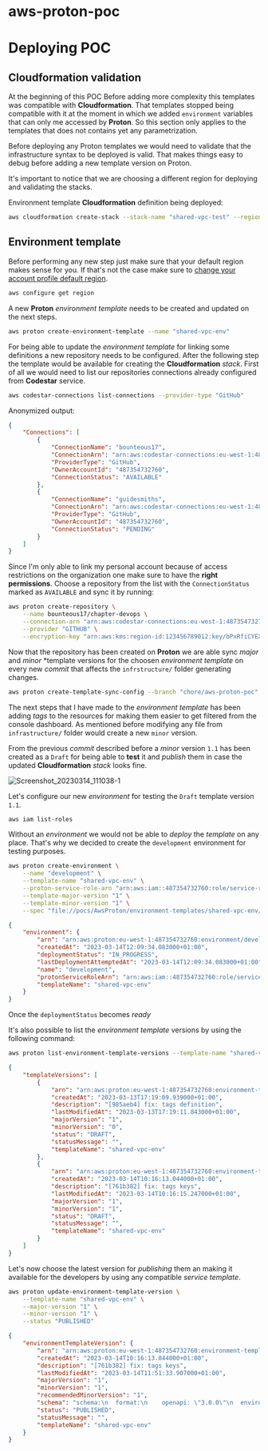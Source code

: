 # aws-proton-poc

# Deploying POC

## Cloudformation validation

At the beginning of this POC Before adding more complexity this templates was compatible with **Cloudformation**. 
That templates stopped being compatible with it at the moment in which we added `environment` variables that can only me accessed by **Proton**.
So this section only applies to the templates that does not contains yet any parametrization.

Before deploying any Proton templates we would need to validate that the infrastructure syntax to be deployed is valid.
That makes things easy to debug before adding a new template version on Proton.

It's important to notice that we are choosing a different region for deploying and validating the stacks.

Environment template **Cloudformation** definition being deployed:
```bash
aws cloudformation create-stack --stack-name "shared-vpc-test" --region "eu-west-2" --template-body "file://pocs/AwsProton/environment-templates/shared-vpc-env/v1/infrastructure/cloudformation.yaml"
```

## Environment template

Before performing any new step just make sure that your default region makes sense for you. If that's not the case make sure to <a href="https://docs.aws.amazon.com/cli/latest/userguide/cli-configure-quickstart.html#cli-configure-quickstart-region">change your account profile default region</a>.
```bash
aws configure get region
```

A new **Proton** _environment template_ needs to be created and updated on the next steps.
```bash
aws proton create-environment-template --name "shared-vpc-env"
```

For being able to update the _environment template_ for linking some definitions a new repository needs to be configured.
After the following step the template would be available for creating the **Cloudformation** _stack_.
First of all we would need to list our repositories connections already configured from **Codestar** service.
```bash
aws codestar-connections list-connections --provider-type "GitHub"
```
Anonymized output:
```json
{
    "Connections": [
        {
            "ConnectionName": "bounteous17",
            "ConnectionArn": "arn:aws:codestar-connections:eu-west-1:487354732760:connection/69013ae6-a462-4617-ac68-e1c41a9b5937",
            "ProviderType": "GitHub",
            "OwnerAccountId": "487354732760",
            "ConnectionStatus": "AVAILABLE"
        },
        {
            "ConnectionName": "guidesmiths",
            "ConnectionArn": "arn:aws:codestar-connections:eu-west-1:487354732760:connection/bbdaa14b-2ad1-4ecf-b41f-775b435b07cf",
            "ProviderType": "GitHub",
            "OwnerAccountId": "487354732760",
            "ConnectionStatus": "PENDING"
        }
    ]
}
```
Since I'm only able to link my personal account because of access restrictions on the organization one make sure to have the **right permissions**.
Choose a repository from the list with the `ConnectionStatus` marked as `AVAILABLE` and sync it by running:
```bash
aws proton create-repository \
    --name bounteous17/chapter-devops \
    --connection-arn "arn:aws:codestar-connections:eu-west-1:487354732760:connection/69013ae6-a462-4617-ac68-e1c41a9b5937" \
    --provider "GITHUB" \
    --encryption-key "arn:aws:kms:region-id:123456789012:key/bPxRfiCYEXAMPLEKEY"
```
Now that the repository has been created on **Proton** we are able sync _major_ and _minor_ *template versions for the choosen _environment template_ on every new _commit_ that affects the `infrstructure/` folder generating changes.
```bash
aws proton create-template-sync-config --branch "chore/aws-proton-poc" --repository-name "bounteous17/chapter-devops" --repository-provider "GITHUB" --subdirectory "pocs/AwsProton/environment-templates/shared-vpc-env" --template-name "shared-vpc-env" --template-type "ENVIRONMENT"
```
The next steps that I have made to the _environment template_ has been adding _tags_ to the resources for making them easier to get filtered from the console dashboard. As mentioned before modifying any file from `infrastructure/` folder would create a new `minor` version.

From the previous _commit_ described before a _minor_ version `1.1` has been created as a `Draft` for being able to **test** it and _publish_ them in case the updated **Cloudformation** _stack_ looks fine.

![Screenshot_20230314_111038-1](https://user-images.githubusercontent.com/16175933/224968455-222e1035-f21f-429b-8419-d4a83c592339.png)

Let's configure our new _environment_ for testing the `Draft` template version `1.1`.
```bash
aws iam list-roles
```
Without an _environment_ we would not be able to _deploy_ the _template_ on any place. That's why we decided to create the `development` environment for 
testing purposes.
```bash
aws proton create-environment \
    --name "development" \
    --template-name "shared-vpc-env" \
    --proton-service-role-arn "arn:aws:iam::487354732760:role/service-role/aws-proton-poc" \
    --template-major-version "1" \
    --template-minor-version "1" \
    --spec "file://pocs/AwsProton/environment-templates/shared-vpc-env/spec/spec.yaml"
```
```json
{
    "environment": {
        "arn": "arn:aws:proton:eu-west-1:487354732760:environment/development",
        "createdAt": "2023-03-14T12:09:34.083000+01:00",
        "deploymentStatus": "IN_PROGRESS",
        "lastDeploymentAttemptedAt": "2023-03-14T12:09:34.083000+01:00",
        "name": "development",
        "protonServiceRoleArn": "arn:aws:iam::487354732760:role/service-role/aws-proton-poc",
        "templateName": "shared-vpc-env"
    }
}
```
Once the `deploymentStatus` becomes _ready_

It's also possible to list the _environment template_ versions by using the following command:
```bash
aws proton list-environment-template-versions --template-name "shared-vpc-env"
```
```json
{
    "templateVersions": [
        {
            "arn": "arn:aws:proton:eu-west-1:487354732760:environment-template/shared-vpc-env:1.0",
            "createdAt": "2023-03-13T17:19:09.939000+01:00",
            "description": "[985aeb4] fix: tags definition",
            "lastModifiedAt": "2023-03-13T17:19:11.843000+01:00",
            "majorVersion": "1",
            "minorVersion": "0",
            "status": "DRAFT",
            "statusMessage": "",
            "templateName": "shared-vpc-env"
        },
        {
            "arn": "arn:aws:proton:eu-west-1:487354732760:environment-template/shared-vpc-env:1.1",
            "createdAt": "2023-03-14T10:16:13.044000+01:00",
            "description": "[761b382] fix: tags keys",
            "lastModifiedAt": "2023-03-14T10:16:15.247000+01:00",
            "majorVersion": "1",
            "minorVersion": "1",
            "status": "DRAFT",
            "statusMessage": "",
            "templateName": "shared-vpc-env"
        }
    ]
}
```

Let's now choose the latest version for _publishing_ them an making it available for the developers by using any compatible _service template_.
```bash
aws proton update-environment-template-version \
    --template-name "shared-vpc-env" \
    --major-version "1" \
    --minor-version "1" \
    --status "PUBLISHED"
```
```json
{
    "environmentTemplateVersion": {
        "arn": "arn:aws:proton:eu-west-1:487354732760:environment-template/shared-vpc-env:1.1",
        "createdAt": "2023-03-14T10:16:13.044000+01:00",
        "description": "[761b382] fix: tags keys",
        "lastModifiedAt": "2023-03-14T11:51:33.907000+01:00",
        "majorVersion": "1",
        "minorVersion": "1",
        "recommendedMinorVersion": "1",
        "schema": "schema:\n  format:\n    openapi: \"3.0.0\"\n  environment_input_type: \"VPCEnvironmentInput\"\n  types:\n    VPCEnvironmentInput:\n      type: object\n      description: \"Input properties for my environment\"\n      properties:\n        vpc_cidr:\n          type: string\n          description: \"The CIDR range for your VPC\"\n          default: 10.0.0.0/16\n          pattern: ([0-9]{1,3}\\.){3}[0-9]{1,3}($|/(16|18|24))\n        public_subnet_one_cidr:\n          type: string\n          description: \"The CIDR range for public subnet one\"\n          default: 10.0.0.0/18\n          pattern: ([0-9]{1,3}\\.){3}[0-9]{1,3}($|/(16|18|24))\n        private_subnet_one_cidr:\n          type: string\n          description: \"The CIDR range for private subnet one\"\n          default: 10.0.128.0/18\n          pattern: ([0-9]{1,3}\\.){3}[0-9]{1,3}($|/(16|18|24))",
        "status": "PUBLISHED",
        "statusMessage": "",
        "templateName": "shared-vpc-env"
    }
}
```